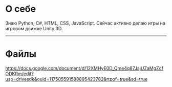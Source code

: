 # О себе
Знаю Python, C#, HTML, CSS, JavaScript.
Сейчас активно делаю игры на игровом движке Unity 3D.
____
# Файлы
https://docs.google.com/document/d/12XMHyE0D_Qme4q87JajUZaMgZcfODKRm/edit?usp=drivesdk&ouid=117505591588895423782&rtpof=true&sd=true

